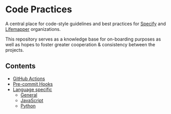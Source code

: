 # Code Practices

A central place for code-style guidelines and best practices for
[Specify](http://github.com/specify/) and
[Lifemapper](https://github.com/lifemapper/) organizations.

This repository serves as a knowledge base for on-boarding purposes as
well as hopes to foster greater cooperation & consistency between the
projects.

## Contents

- [GitHub Actions](./github-actions)
- [Pre-commit Hooks](./pre-commit-hooks.md)
- [Language specific](./language)
    - [General](./language/README.md)
    - [JavaScript](./language/javascript)
    - [Python](./language/python)